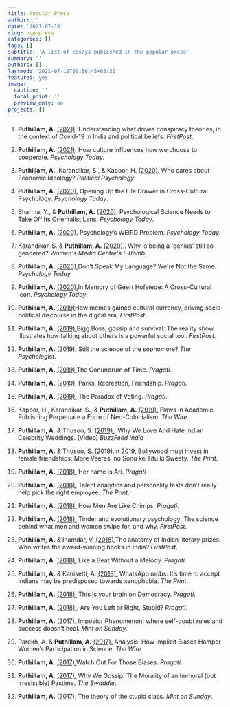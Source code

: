 ```yaml
---
title: Popular Press
author: ''
date: '2021-07-18'
slug: pop-press
categories: []
tags: []
subtitle: 'A list of essays published in the popular press'
summary: ''
authors: []
lastmod: '2021-07-18T00:56:45+05:30'
featured: yes
image:
  caption: ''
  focal_point: ''
  preview_only: no
projects: []
---
```


1. **Puthillam, A.** [(2021)](https://www.firstpost.com/india/understanding-what-drives-conspiracy-theories-in-the-context-of-covid-19-in-india-and-political-beliefs-9650251.html). Understanding what drives conspiracy theories, in the context of Covid-19 in India and political beliefs. _FirstPost_.

2. **Puthillam, A.** [(2021)](https://www.psychologytoday.com/us/blog/non-weird-science/202102/how-culture-influences-how-we-choose-cooperate). How culture influences how we choose to cooperate. _Psychology Today_.

3. **Puthillam, A.**, Karandikar, S., & Kapoor, H. [(2020).](https://medium.com/@PolPsyISPP/who-cares-about-economic-ideology-f7b6a60d6305) Who cares about Economic Ideology? _Political Psychology_.

4. **Puthillam, A.** [(2020).](https://www.psychologytoday.com/intl/blog/non-weird-science/202010/opening-the-file-drawer-in-cross-cultural-psychology#:~:text=Circling%20back%20to%20how%20an,from%20people%20in%20other%20countries) Opening Up the File Drawer in Cross-Cultural Psychology. _Psychology Today_.

5. Sharma, Y., & **Puthillam, A.** [(2020)](https://www.psychologytoday.com/us/blog/non-weird-science/202007/psychological-science-needs-take-its-orientalist-lens). Psychological Science Needs to Take Off Its Orientalist Lens. _Psychology Today_.

6. **Puthillam, A.** [(2020).](https://www.psychologytoday.com/us/blog/non-weird-science/202004/psychologys-weird-problem) Psychology’s WEIRD Problem. _Psychology Today_.

7. Karandikar, S. & **Puthillam, A.** [(2020).](https://womensmediacenter.com/fbomb/why-is-being-a-genius-still-so-gendered). Why is being a 'genius' still so gendered? _Women's Media Centre's F Bomb_

8. **Puthillam, A.** [(2020).](https://www.psychologytoday.com/intl/blog/non-weird-science/202003/dont-speak-my-language-were-not-the-same)Don't Speak My Language? We're Not the Same. _Psychology Today_

9. **Puthillam, A.** [(2020).](https://www.psychologytoday.com/us/blog/non-weird-science/202002/in-memory-geert-hofstede-cross-cultural-icon)In Memory of Geert Hofstede: A Cross-Cultural Icon. _Psychology Today_.

10. **Puthillam, A.** [(2019)](https://www.firstpost.com/living/how-memes-gained-cultural-currency-driving-socio-political-discourse-in-the-digital-era-7804161.html)How memes gained cultural currency, driving socio-political discourse in the digital era. _FirstPost_.

11. **Puthillam, A.** [(2019).](https://www.firstpost.com/living/bigg-boss-gossip-and-survival-the-reality-show-illustrates-how-talking-about-others-is-a-powerful-social-tool-7477631.html)Bigg Boss, gossip and survival: The reality show illustrates how talking about others is a powerful social tool. _FirstPost_.

12. **Puthillam, A.** [(2019).](https://thepsychologist.bps.org.uk/volume-32/june-2019/still-science-sophomore) Still the science of the sophomore? _The Psychologist_.

13. **Puthillam, A.** [(2019).](https://www.thinkpragati.com/housefull-home/housefull-ph/7541/the-conundrum-of-time/)The Conundrum of Time. _Pragati_.

14. **Puthillam, A.** [(2019).](https://www.thinkpragati.com/housefull-home/housefull-ph/7065/parks-recreation-friendship/) Parks, Recreation, Friendship. _Pragati_. 

15. **Puthillam, A.** [(2019).](https://www.thinkpragati.com/opinion/7175/the-paradox-of-voting/) The Paradox of Voting. _Pragati_.

16. Kapoor, H., Karandikar, S., & **Puthillam, A.** [(2019).](https://www.thinkpragati.com/opinion/7175/the-paradox-of-voting/) Flaws in Academic Publishing Perpetuate a Form of Neo-Colonialism. _The Wire._ 

17. **Puthillam, A.** & Thusoo, S. [(2019).](https://www.facebook.com/dialoguebybuzzfeed/videos/441722426592139/). Why We Love And Hate Indian Celebrity Weddings. (Video) _BuzzFeed India_ 

18. **Puthillam, A.** & Thusoo, S. [(2019).](https://theprint.in/opinion/in-2019-bollywood-must-invest-in-female-friendships-more-veeres-no-sonu-ke-titu-ki-sweety/171659/)In 2019, Bollywood must invest in female friendships: More Veeres, no Sonu ke Titu ki Sweety. _The Print_.

19. **Puthillam, A.** [(2018).](https://www.thinkpragati.com/housefull-home/housefull-ph/6514/her-name-is-ari/) Her name is Ari. _Pragati_

20. **Puthillam, A.** [(2018).](https://theprint.in/features/talent-analytics-and-personality-tests-dont-really-help-pick-the-right-employee/148508/) Talent analytics and personality tests don’t really help pick the right employee. _The Print_.

21. **Puthillam, A.** [(2018).](https://www.thinkpragati.com/think/6160/how-men-are-like-chimps/) How Men Are Like Chimps. _Pragati_.

22. **Puthillam, A.** [(2018).](https://www.firstpost.com/living/tinder-and-evolutionary-psychology-the-science-behind-what-men-and-women-swipe-for-and-why-5639501.html) Tinder and evolutionary psychology: The science behind what men and women swipe for, and why. _FirstPost_.

23. **Puthillam, A.** & Inamdar, V. [(2018).](https://www.firstpost.com/living/the-anatomy-of-indian-literary-prizes-who-writes-the-award-winning-books-in-india-5306241.html)The anatomy of Indian literary prizes: Who writes the award-winning books in India? _FirstPost_.

24. **Puthillam, A.** [(2018).](https://www.thinkpragati.com/housefull-home/housefull-ph/6222/like-a-beat-without-a-melody/) Like a Beat Without a Melody. _Pragati_. 

25. **Puthillam, A.** & Kanisetti, A. [(2018).](https://theprint.in/opinion/its-time-to-accept-indians-may-be-predisposed-towards-xenophobia/81448/) WhatsApp mobs: It’s time to accept Indians may be predisposed towards xenophobia. _The Print_.

26. **Puthillam, A.** [(2018).](https://www.thinkpragati.com/think/5600/this-is-your-brain-on-democracy/) This is your brain on Democracy. _Pragati_. 

27. **Puthillam, A.** [(2018).](https://www.thinkpragati.com/think/5257/are-you-left-or-right-stupid/). Are You Left or Right, Stupid? _Pragati_.

28. **Puthillam, A.** [(2017).](https://www.livemint.com/Sundayapp/5k7ZxYoHPBz5XtPRbaKWbM/Impostor-Phenomenon-where-selfdoubt-rules-and-success-does.html) Impostor Phenomenon: where self-doubt rules and success doesn’t heal. _Mint on Sunday._ 

29. Parekh, A. & **Puthillam, A.** [(2017).](https://thewire.in/gender/implicit-bias-gender-stereotypes-women-stem-association-test-lack-of-fit#:~:text=Oct%2024%2C%202017-,Analysis%3A%20How%20Implicit%20Biases%20Hamper%20Women's%20Participation%20in%20Science,limited%20by%20implicit%20gender%20biases) Analysis: How Implicit Biases Hamper Women’s Participation in Science. _The Wire_.

30. **Puthillam, A.** [(2017).](https://www.thinkpragati.com/opinion/4801/watch-out-for-those-biases/)Watch Out For Those Biases. _Pragati_.

31. **Puthillam, A.** [(2017).](https://theswaddle.com/why-we-gossip/) Why We Gossip: The Morality of an Immoral (but Irresistible) Pastime. _The Swaddle_.

32. **Puthillam, A.** [(2017).](https://www.livemint.com/Sundayapp/nLw5D4hm1ZvlL5LkNks6VI/The-theory-of-the-stupid-class.html) The theory of the stupid class. _Mint on Sunday_.
